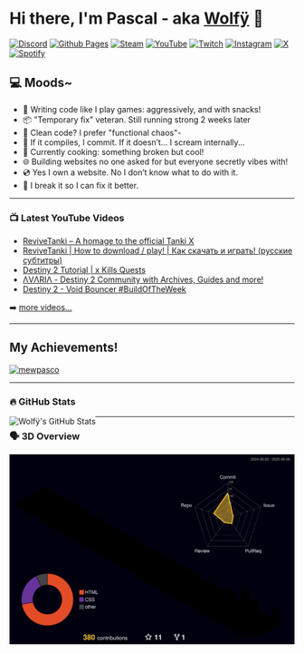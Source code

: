 # Hi there, I'm Pascal - aka [Wolfÿ][youtube] 👋 

[![Discord](https://img.shields.io/badge/Discord-%235865F2.svg?style=for-the-badge&logo=discord&logoColor=white)][discord]
[![Github Pages](https://img.shields.io/badge/github%20pages-121013?style=for-the-badge&logo=github&logoColor=white)][website]
[![Steam](https://img.shields.io/badge/steam-%23000000.svg?style=for-the-badge&logo=steam&logoColor=white)][steam]
[![YouTube](https://img.shields.io/badge/YouTube-%23FF0000.svg?style=for-the-badge&logo=YouTube&logoColor=white)][youtube]
[![Twitch](https://img.shields.io/badge/Twitch-%239146FF.svg?style=for-the-badge&logo=Twitch&logoColor=white)][twitch]
[![Instagram](https://img.shields.io/badge/Instagram-%23E4405F.svg?style=for-the-badge&logo=Instagram&logoColor=white)][instagram]
[![X](https://img.shields.io/badge/X-%23000000.svg?style=for-the-badge&logo=X&logoColor=white)][twitter-sub]
[![Spotify](https://img.shields.io/badge/Spotify-1ED760?style=for-the-badge&logo=spotify&logoColor=white)][spotify]

## 💻 Moods~

- 👾 Writing code like I play games: aggressively, and with snacks!
- 📦 "Temporary fix" veteran. Still running strong 2 weeks later
- 🧼 Clean code? I prefer "functional chaos"-
- 💬 If it compiles, I commit. If it doesn’t... I scream internally...
- 🧪 Currently cooking: something broken but cool!
- 🌐 Building websites no one asked for but everyone secretly vibes with!
- 💿 Yes I own a website. No I don’t know what to do with it.
- 💽 I break it so I can fix it better.

---

### 📺 Latest YouTube Videos

<!-- YOUTUBE:START -->
- [ReviveTanki – A homage to the official Tanki X](https://www.youtube.com/watch?v=MksHtY5TZe8)
- [ReviveTanki | How to download / play! | Как скачать и играть! &lpar;русские субтитры&rpar;](https://www.youtube.com/watch?v=XQh4FMQqeu4)
- [Destiny 2 Tutorial | x Kills Quests](https://www.youtube.com/watch?v=xVMb2wdE0do)
- [ΛVΛRIΛ - Destiny 2 Community with Archives, Guides and more!](https://www.youtube.com/watch?v=Q3XIGciTToI)
- [Destiny 2 - Void Bouncer #BuildOfTheWeek](https://www.youtube.com/watch?v=PZYJtw64iBo)
<!-- YOUTUBE:END -->

➡️ [more videos...](https://youtube.com/mewpasco)

---

## My Achievements!

<p align="left"> <a href="https://github.com/ryo-ma/github-profile-trophy"><img src="https://github-profile-trophy.vercel.app/?username=mewpasco" alt="mewpasco" /></a> </p>

---

### :fire: GitHub Stats

<img align="left" alt="Wolfÿ's GitHub Stats" src="https://github-readme-stats-fork-neon.vercel.app/api?username=mewpasco&theme=ambient_gradient&show_icons=true&include_all_commits=true&hide_border=true" />

---

### 🗣️ 3D Overview

![](./profile-3d-contrib/profile-night-rainbow.svg)

[website]: https://avariaxyz.win/
[steam]: https://steamcommunity.com/id/mewpasco/
[twitter]: https://twitter.com/mewpasco
[twitter-sub]: https://x.com/intent/follow?original_referer=https%3A%2F%2Fgithub.com%2Fmewpasco&screen_name=mewpasco
[youtube]: https://youtube.com/mewpasco
[instagram]: https://instagram.com/mewpasco
[discord]: https://discord.gg/avia
[twitch]: https://twitch.tv/mewpasco
[spotify]: https://open.spotify.com/user/21jfhcbrbqznxwafykqahzt6y?si=0f69433fb1724618